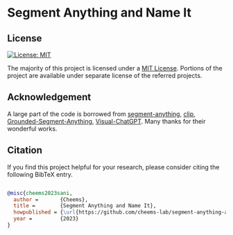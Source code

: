 # Segment Anything and Name It



## License

[![License: MIT](https://img.shields.io/badge/License-MIT-yellow.svg)](https://opensource.org/licenses/MIT)

The majority of this project is licensed under a [MIT License](LICENSE). Portions of the project are available under separate license of the referred projects.


## Acknowledgement

A large part of the code is borrowed from [segment-anything](https://github.com/facebookresearch/segment-anything), [clip](https://github.com/openai/CLIP), [Grounded-Segment-Anything](https://github.com/IDEA-Research/Grounded-Segment-Anything), [Visual-ChatGPT](https://github.com/microsoft/visual-chatgpt). Many thanks for their wonderful works.

## Citation

If you find this project helpful for your research, please consider citing the following BibTeX entry.

```BibTeX

@misc{cheems2023sani,
  author =       {Cheems},
  title =        {Segment Anything and Name It},
  howpublished = {\url{https://github.com/cheems-lab/segment-anything-and-name-it}},
  year =         {2023}
}
```

